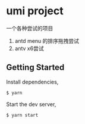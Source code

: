 # umi project

一个各种尝试的项目

1. antd menu 的排序拖拽尝试
2. antv x6尝试

## Getting Started

Install dependencies,

```bash
$ yarn
```

Start the dev server,

```bash
$ yarn start
```
